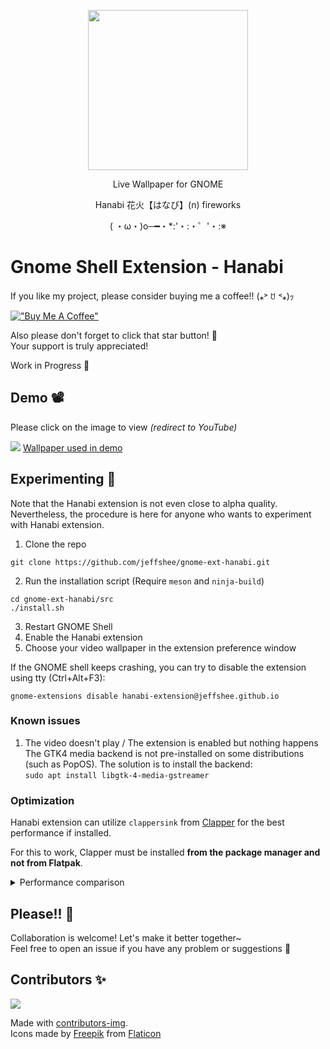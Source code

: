 <p align="center"><img src="https://raw.githubusercontent.com/jeffshee/gnome-ext-hanabi/master/res/sparkler.png" width="256"></p>

<p align="center">Live Wallpaper for GNOME</p>  
<p align="center">Hanabi 花火【はなび】(n) fireworks</p>
<p align="center">( ・ω・)o─━・*:'・:・゜'・:※</p>

# Gnome Shell Extension - Hanabi

If you like my project, please consider buying me a coffee!! (⁎˃ ꇴ ˂⁎)ｯ

[!["Buy Me A Coffee"](https://www.buymeacoffee.com/assets/img/custom_images/orange_img.png)](https://www.buymeacoffee.com/jeffshee)

Also please don't forget to click that star button! 🌟  
Your support is truly appreciated!

Work in Progress 🌱

## Demo 📽️

Please click on the image to view <i>(redirect to YouTube)</i>

[![](https://i3.ytimg.com/vi/BWjXl4h9_BA/maxresdefault.jpg)](https://www.youtube.com/watch?v=BWjXl4h9_BA)
[Wallpaper used in demo](https://www.youtube.com/watch?v=2pBj0RKN3Y8)

## Experimenting 🧪

Note that the Hanabi extension is not even close to alpha quality.  
Nevertheless, the procedure is here for anyone who wants to experiment with Hanabi extension.

1. Clone the repo

```
git clone https://github.com/jeffshee/gnome-ext-hanabi.git
```

2. Run the installation script (Require `meson` and `ninja-build`)

```
cd gnome-ext-hanabi/src
./install.sh
```

3. Restart GNOME Shell
4. Enable the Hanabi extension
5. Choose your video wallpaper in the extension preference window

If the GNOME shell keeps crashing, you can try to disable the extension using tty (Ctrl+Alt+F3):

```
gnome-extensions disable hanabi-extension@jeffshee.github.io
```

### Known issues

1. The video doesn't play / The extension is enabled but nothing happens  
   The GTK4 media backend is not pre-installed on some distributions (such as PopOS).
   The solution is to install the backend:  
   `sudo apt install libgtk-4-media-gstreamer`

### Optimization

Hanabi extension can utilize `clappersink` from [Clapper](https://github.com/Rafostar/clapper) for the best performance if installed.

For this to work, Clapper must be installed **from the package manager and not from Flatpak**.

<details>
  <summary>Performance comparison</summary>

-   With `clappersink`
    ![](https://user-images.githubusercontent.com/25530920/190872365-f1cefa30-6e11-40e4-bf99-1b79c3790d6b.png)

-   Without `clappersink` (Use `Gtk.MediaFile` as fallback)
    ![](https://user-images.githubusercontent.com/25530920/190872366-7fce5703-2310-4c68-81c7-f17a8a15019f.png)

</details>

## Please!! 🙏

Collaboration is welcome! Let's make it better together~  
Feel free to open an issue if you have any problem or suggestions 🤗

## Contributors ✨

<a href="https://github.com/jeffshee/gnome-ext-hanabi/graphs/contributors">
  <img src="https://contrib.rocks/image?repo=jeffshee/gnome-ext-hanabi" />
</a>

Made with [contributors-img](https://contrib.rocks).  
Icons made by [Freepik](http://www.freepik.com/) from [Flaticon](https://www.flaticon.com)
